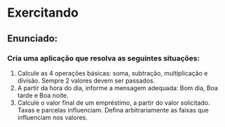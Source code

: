 # Exercitando 
## Enunciado: 
### Cria uma aplicação que resolva as seguintes situações:
1. Calcule as 4 operações básicas: soma, subtração, multiplicação e divisão. Sempre 2 valores devem ser passados.
2. A partir da hora do dia, informe a mensagem adequada: Bom dia, Boa tarde e Boa noite.
3. Calcule o valor final de um empréstimo, a partir
     do valor solicitado. Taxas e parcelas influenciam.
     Defina arbitrariamente as faixas que influenciam
     nos valores.

